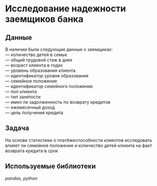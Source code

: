 # Исследование надежности заемщиков банка


## Данные

В наличии были следующие данные о заемщиках:  
— количество детей в семье  
— общий трудовой стаж в днях  
— возраст клиента в годах  
— уровень образования клиента  
— идентификатор уровня образования  
— семейное положение  
— идентификатор семейного положения  
— пол клиента  
— тип занятости  
 — имел ли задолженность по возврату кредитов  
— ежемесячный доход  
— цель получения кредита  

## Задача

На основе статистики о платёжеспособности клиентов исследовать влияет ли семейное положение и количество детей клиента на факт возврата кредита в срок

## Используемые библиотеки
*pandas, python*
